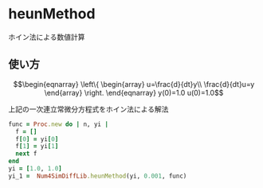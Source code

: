 heunMethod
==========
ホイン法による数値計算

## 使い方

```math
\begin{eqnarray}
  \left\{
    \begin{array}
      u=\frac{d}{dt}y\\
      \frac{d}{dt}u=y
    \end{array}
  \right.
\end{eqnarray}
  y(0)=1.0 u(0)=1.0
```
上記の一次連立常微分方程式をホイン法による解法

```ruby
func = Proc.new do | n, yi |
  f = []
  f[0] = yi[0]
  f[1] = yi[1]
  next f
end
yi = [1.0, 1.0] 
yi_1 =  Num4SimDiffLib.heunMethod(yi, 0.001, func)
```

